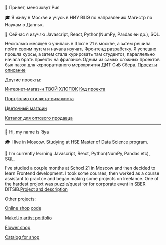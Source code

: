 👋 Привет, меня зовут Рия

🎓 Я живу в Москве и учусь в НИУ ВШЭ по направлению Магистр по Наукам о Данных. 

🌱 Сейчас я изучаю Javascript, React, Python(NumPy, Pandas eи др.), SQL.

Несколько месяцев я училась в Школе 21 в москве, а затем решила пойти своим путем и начала изучать Фронтенд разработку.
Я успешно прошла курсы, а затем стала курировать там студентов, параллельно начала брать проекты на фрилансе. 
Одним из самых сложных проектов был паззл для корпоративного мероприятия ДИТ СиБ Сбера. [Проект и описание](https://github.com/romanovariya/sber_puzzle)

Другие проекты: 

[Интернет-магазин ТВОЙ ХЛОПОК](https://tvoy-hlopok.ru/) [Код проекта](https://github.com/romanovariya/website-cotton)

[Портфолио стилиста-визажиста](https://helga-polyukh.ru/)

[Цветочный магазин](https://oasismsk.ru/)

[Каталог для оптового продавца](https://juteopt.ru/)


---------
👋 Hi, my name is Riya

🎓 I live in Moscow. Studying at HSE Master of Data Science program.

🌱 I’m currently learning Javascript, React, Python(NumPy, Pandas etc), SQL.

I've studied a couple months at School 21 in Moscow and then decided to learn Frontend development. 
I took some courses, then worked as a course assistant to practice and began making some projects on freelance.
One of the hardest project was puzzle/quest for for corporate event in SBER DITSIB.[Project and description](https://github.com/romanovariya/sber_puzzle)

Other projects: 

[Online shop](https://tvoy-hlopok.ru/) [code](https://github.com/romanovariya/website-cotton)

[MakeUp artist portfolio](https://helga-polyukh.ru/)

[Flower shop](https://oasismsk.ru/)

[Catalog for shop](https://juteopt.ru/)

